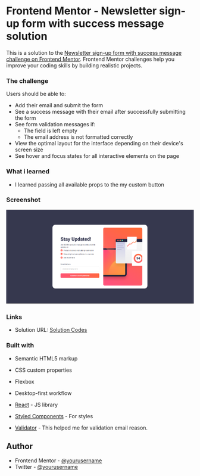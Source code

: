 # Frontend Mentor - Newsletter sign-up form with success message solution

This is a solution to the [Newsletter sign-up form with success message challenge on Frontend Mentor](https://www.frontendmentor.io/challenges/newsletter-signup-form-with-success-message-3FC1AZbNrv). Frontend Mentor challenges help you improve your coding skills by building realistic projects.

### The challenge

Users should be able to:

- Add their email and submit the form
- See a success message with their email after successfully submitting the form
- See form validation messages if:
  - The field is left empty
  - The email address is not formatted correctly
- View the optimal layout for the interface depending on their device's screen size
- See hover and focus states for all interactive elements on the page

### What i learned

- I learned passing all available props to the my custom button

### Screenshot

![](./screenshot.png)

### Links

- Solution URL: [Solution Codes](https://github.com/Hugo0o0/frontendmentor/tree/newsletter-sign-up-form-with-success-message)

### Built with

- Semantic HTML5 markup
- CSS custom properties
- Flexbox
- Desktop-first workflow
- [React](https://reactjs.org/) - JS library
- [Styled Components](https://styled-components.com/) - For styles

- [Validator](https://www.npmjs.com/package/validator) - This helped me for validation email reason.

## Author

- Frontend Mentor - [@yourusername](https://www.frontendmentor.io/profile/HugoHurleyy)
- Twitter - [@yourusername](https://www.twitter.com/sukrutnrvd)
